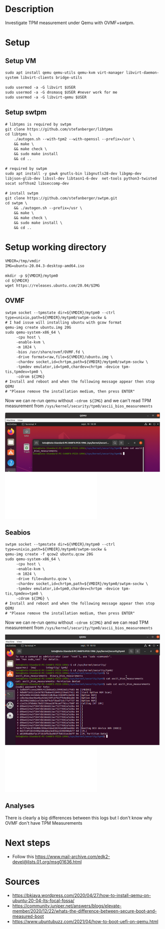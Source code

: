 
# Description

Investigate TPM measurement under Qemu with OVMF+swtpm.


# Setup

## Setup VM

```
sudo apt install qemu qemu-utils qemu-kvm virt-manager libvirt-daemon-system libvirt-clients bridge-utils

sudo usermod -a -G libvirt $USER
sudo usermod -a -G dnsmasq $USER #never work for me
sudo usermod -a -G libvirt-qemu $USER
```

## Setup swtpm
```
# libtpms is required by swtpm
git clone https://github.com/stefanberger/libtpms
cd libtpms \
	./autogen.sh --with-tpm2 --with-openssl --prefix=/usr \
	&& make \
	&& make check \
	&& sudo make install
	&& cd ..

# required by swtpm
sudo apt install -y gawk gnutls-bin libgnutls28-dev libgmp-dev libjson-glib-dev libssl-dev libtasn1-6-dev  net-tools python3-twisted socat softhsm2 libseccomp-dev

# install swtpm
git clone https://github.com/stefanberger/swtpm.git
cd swtpm \
	&& ./autogen.sh --prefix=/usr \
	&& make \
	&& make check \
	&& sudo make install \
	&& cd ..

```

# Setup working directory

```
VMDIR=/tmp/vmdir
IMG=ubuntu-20.04.3-desktop-amd64.iso

mkdir -p ${VMDIR}/mytpm0
cd ${VMDIR}
wget https://releases.ubuntu.com/20.04/$IMG
```

## OVMF
```
swtpm socket --tpmstate dir=${VMDIR}/mytpm0 --ctrl type=unixio,path=${VMDIR}/mytpm0/swtpm-sockw &
# I had issue will installing ubuntu with gcow format
qemu-img create ubuntu.img 20G
sudo qemu-system-x86_64 \
     -cpu host \
     -enable-kvm \
     -m 1024 \
     -bios /usr/share/ovmf/OVMF.fd \
     -drive format=raw,file=${VMDIR}/ubuntu.img \
     -chardev socket,id=chrtpm,path=${VMDIR}/mytpm0/swtpm-sockw \
     -tpmdev emulator,id=tpm0,chardev=chrtpm -device tpm-tis,tpmdev=tpm0 \
     -cdrom ${IMG}
# Install and reboot and when the following message appear then stop QEMU
# "Please remove the installation medium, then press ENTER"
```

Now we can re-run qemu without `-cdrom ${IMG}` and we can't read TPM measurement from `/sys/kernel/security/tpm0/ascii_bios_measurements`

![OVMF - TPM Measurements](./ovmf_measurements.png)
![OVMF - log](./ovmf_logs.txt)

## Seabios
```
swtpm socket --tpmstate dir=${VMDIR}/mytpm0 --ctrl type=unixio,path=${VMDIR}/mytpm0/swtpm-sockw &
qemu-img create -f qcow2 ubuntu.qcow 20G
sudo qemu-system-x86_64 \
     -cpu host \
     -enable-kvm \
     -m 1024 \
     -drive file=ubuntu.qcow \
     -chardev socket,id=chrtpm,path=${VMDIR}/mytpm0/swtpm-sockw \
     -tpmdev emulator,id=tpm0,chardev=chrtpm -device tpm-tis,tpmdev=tpm0 \
     -cdrom ${IMG} \
# Install and reboot and when the following message appear then stop QEMU
# "Please remove the installation medium, then press ENTER"
```
Now we can re-run qemu without `-cdrom ${IMG}` and we can read TPM measurement from `/sys/kernel/security/tpm0/ascii_bios_measurements`

![Seabios - TPM Measurements](./seabios_measurements.png)
![Seabios - log](./seabios_logs.txt)

## Analyses

There is clearly a big differences between this logs but I don't know why OVMF don't have TPM Measurements

# Next steps

 * Follow this https://www.mail-archive.com/edk2-devel@lists.01.org/msg01636.html

# Sources
 * https://bkjaya.wordpress.com/2020/04/27/how-to-install-qemu-on-ubuntu-20-04-lts-focal-fossa/
 * https://community.juniper.net/answers/blogs/elevate-member/2020/12/22/whats-the-difference-between-secure-boot-and-measured-boot
 * https://www.ubuntubuzz.com/2021/04/how-to-boot-uefi-on-qemu.html
